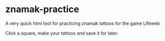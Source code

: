 # znamak-practice
A very quick html tool for practicing znamak tattoos for the game Lifeweb


Click a square, make your tattoos and save it for later.
